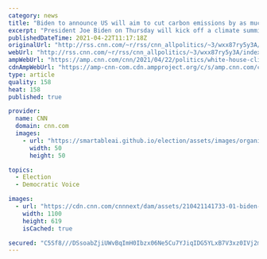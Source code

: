 ```yaml
---
category: news
title: "Biden to announce US will aim to cut carbon emissions by as much as 52% by 2030 at virtual climate summit"
excerpt: "President Joe Biden on Thursday will kick off a climate summit attended by 40 other world leaders by announcing an ambitious cut in greenhouse gas emissions as he looks to put the US back at the center of the global effort to address the climate crisis and curb carbon emissions.\n    \n"
publishedDateTime: 2021-04-22T11:17:18Z
originalUrl: "http://rss.cnn.com/~r/rss/cnn_allpolitics/~3/wxx87ry5y3A/index.html"
webUrl: "http://rss.cnn.com/~r/rss/cnn_allpolitics/~3/wxx87ry5y3A/index.html"
ampWebUrl: "https://amp.cnn.com/cnn/2021/04/22/politics/white-house-climate-summit/index.html"
cdnAmpWebUrl: "https://amp-cnn-com.cdn.ampproject.org/c/s/amp.cnn.com/cnn/2021/04/22/politics/white-house-climate-summit/index.html"
type: article
quality: 158
heat: 158
published: true

provider:
  name: CNN
  domain: cnn.com
  images:
    - url: "https://smartableai.github.io/election/assets/images/organizations/cnn.com-50x50.jpg"
      width: 50
      height: 50

topics:
  - Election
  - Democratic Voice

images:
  - url: "https://cdn.cnn.com/cnnnext/dam/assets/210421141733-01-biden-remarks-0421-super-tease.jpg"
    width: 1100
    height: 619
    isCached: true

secured: "C5Sf8///DSsoabZjiUWvBqImH0Ibzx06Ne5Cu7YJiqIDG5YLxB7V3xz0IVj2mlXQDREFumwMcmioSNp+J42ue+X4kjAGAqn7LuURrjFeJFTSHXylERYT39Y9tqWzf6pC+fkSJNr/Ry58ixOAjWlXLk7GVHO3qMiVzI/f3CFPf1p007fsxdVkW6CjKf2EZmzZf+ot79hWUT0fBYAAnxXVbB+KnFnFbMFomehHH8b7DrIDOSihNibsS0PPKbB/AYKXhm8nQ4dNQUiYIQXULCygMV8PgYyyeRzmwcPXE+PsC4OpFtD0ez4ugb1HlWmD1TTI7oOlyqT8NmQqYEpoPqzDQx8tLuqaYq6xkCRNrA1VniI=;v7SyXDfZlwVTHcEMXnsGrg=="
---
```


